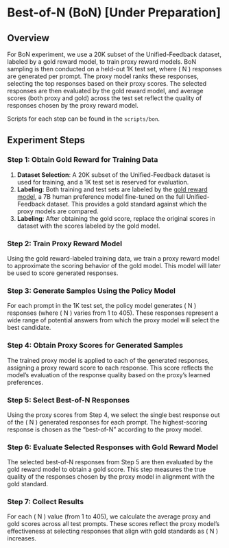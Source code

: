 # Best-of-N (BoN)  [Under Preparation]

## Overview

For BoN experiment, we use a 20K subset of the Unified-Feedback dataset, labeled by a gold reward model, to train proxy reward models. BoN sampling is then conducted on a held-out 1K test set, where \( N \) responses are generated per prompt. The proxy model ranks these responses, selecting the top responses based on their proxy scores. The selected responses are then evaluated by the gold reward model, and average scores (both proxy and gold) across the test set reflect the quality of responses chosen by the proxy reward model.

Scripts for each step can be found in the `scripts/bon`.


## Experiment Steps

### Step 1: Obtain Gold Reward for Training Data

1. **Dataset Selection**: A 20K subset of the Unified-Feedback dataset is used for training, and a 1K test set is reserved for evaluation.
2. **Labeling**: Both training and test sets are labeled by the [gold reward model](https://huggingface.co/Ray2333/reward-model-Mistral-7B-instruct-Unified-Feedback), a 7B human preference model fine-tuned on the full Unified-Feedback dataset. This provides a gold standard against which the proxy models are compared.
3. **Labeling**: After obtaining the gold score, replace the original scores in dataset with the scores labeled by the gold model.

### Step 2: Train Proxy Reward Model

Using the gold reward-labeled training data, we train a proxy reward model to approximate the scoring behavior of the gold model. This model will later be used to score generated responses.

### Step 3: Generate Samples Using the Policy Model

For each prompt in the 1K test set, the policy model generates \( N \) responses (where \( N \) varies from 1 to 405). These responses represent a wide range of potential answers from which the proxy model will select the best candidate.

### Step 4: Obtain Proxy Scores for Generated Samples

The trained proxy model is applied to each of the generated responses, assigning a proxy reward score to each response. This score reflects the model’s evaluation of the response quality based on the proxy’s learned preferences.

### Step 5: Select Best-of-N Responses

Using the proxy scores from Step 4, we select the single best response out of the \( N \) generated responses for each prompt. The highest-scoring response is chosen as the “best-of-N” according to the proxy model.

### Step 6: Evaluate Selected Responses with Gold Reward Model

The selected best-of-N responses from Step 5 are then evaluated by the gold reward model to obtain a gold score. This step measures the true quality of the responses chosen by the proxy model in alignment with the gold standard.

### Step 7: Collect Results

For each \( N \) value (from 1 to 405), we calculate the average proxy and gold scores across all test prompts. These scores reflect the proxy model’s effectiveness at selecting responses that align with gold standards as \( N \) increases.
